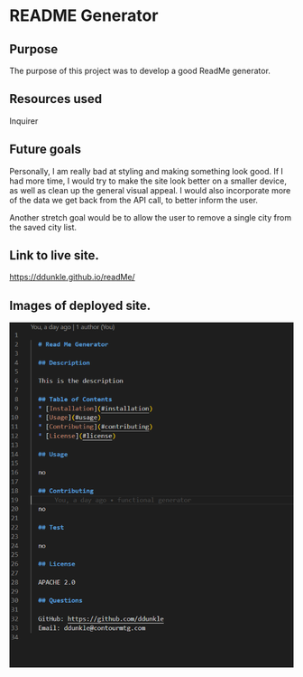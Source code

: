 # README Generator

## Purpose
The purpose of this project was to develop a good ReadMe generator.  

## Resources used
Inquirer

## Future goals
Personally, I am really bad at styling and making something look good. If I had more time, I would try to make the site look better on a smaller device, as well as clean up the general visual appeal. I would also incorporate more of the data we get back from the API call, to better inform the user. 

Another stretch goal would be to allow the user to remove a single city from the saved city list. 

## Link to live site.
https://ddunkle.github.io/readMe/

## Images of deployed site.

![Working Page](Develop/Capture.PNG)
